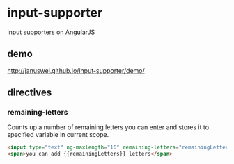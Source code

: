 # input-supporter
input supporters on AngularJS

demo
----

http://januswel.github.io/input-supporter/demo/


directives
----------

### remaining-letters

Counts up a number of remaining letters you can enter and stores it to
specified variable in current scope.

```html
<input type="text" ng-maxlength="16" remaining-letters="remainingLetters">
<span>you can add {{remainingLetters}} letters</span>
```
